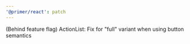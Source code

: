 ```yaml
---
'@primer/react': patch
---
```


(Behind feature flag) ActionList: Fix for "full" variant when using button semantics
